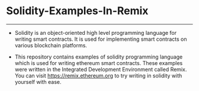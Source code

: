 # Solidity-Examples-In-Remix
___
- Solidity is an object-oriented high level programming language for writing smart contracts. It is used for implementing smart contracts on various blockchain platforms.

- This repository contains examples of solidity programming language which is used for writing ethereum smart contracts. These examples were written in the Integrated Development Environment called Remix. You can visit https://remix.ethereum.org to try writing in solidity with yourself with ease.

